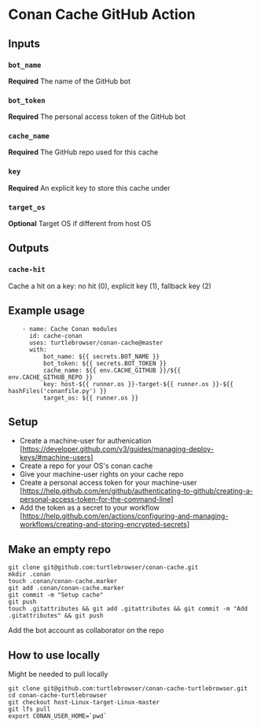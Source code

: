 # Conan Cache GitHub Action

## Inputs

### `bot_name`
**Required** The name of the GitHub bot

### `bot_token`
**Required** The personal access token of the GitHub bot

### `cache_name`
**Required** The GitHub repo used for this cache

### `key`
**Required** An explicit key to store this cache under

### `target_os`
**Optional** Target OS if different from host OS

## Outputs

### `cache-hit`
Cache a hit on a key: no hit (0), explicit key (1), fallback key (2)

## Example usage
~~~~
    - name: Cache Conan modules
      id: cache-conan
      uses: turtlebrowser/conan-cache@master
      with:
          bot_name: ${{ secrets.BOT_NAME }}
          bot_token: ${{ secrets.BOT_TOKEN }}
          cache_name: ${{ env.CACHE_GITHUB }}/${{ env.CACHE_GITHUB_REPO }}
          key: host-${{ runner.os }}-target-${{ runner.os }}-${{ hashFiles('conanfile.py') }}
          target_os: ${{ runner.os }}
~~~~

## Setup
* Create a machine-user for authenication [https://developer.github.com/v3/guides/managing-deploy-keys/#machine-users]
* Create a repo for your OS's conan cache
* Give your machine-user rights on your cache repo
* Create a personal access token for your machine-user [https://help.github.com/en/github/authenticating-to-github/creating-a-personal-access-token-for-the-command-line]
* Add the token as a secret to your workflow [https://help.github.com/en/actions/configuring-and-managing-workflows/creating-and-storing-encrypted-secrets]

## Make an empty repo
~~~
git clone git@github.com:turtlebrowser/conan-cache.git
mkdir .conan
touch .conan/conan-cache.marker
git add .conan/conan-cache.marker
git commit -m "Setup cache"
git push
touch .gitattributes && git add .gitattributes && git commit -m "Add .gitattributes" && git push
~~~

Add the bot account as collaborator on the repo

## How to use locally

Might be needed to pull locally
~~~
git clone git@github.com:turtlebrowser/conan-cache-turtlebrowser.git
cd conan-cache-turtlebrowser
git checkout host-Linux-target-Linux-master
git lfs pull
export CONAN_USER_HOME=`pwd`
~~~
